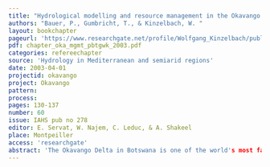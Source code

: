 ```yaml
---
title: "Hydrological modelling and resource management in the Okavango Delta."
authors: "Bauer, P., Gumbricht, T., & Kinzelbach, W. "
layout: bookchapter
pageurl: 'https://www.researchgate.net/profile/Wolfgang_Kinzelbach/publication/266048962_Hydrological_modelling_and_resource_management_in_the_Okavango_Delta/links/54eb22880cf27a6de1172f68/Hydrological-modelling-and-resource-management-in-the-Okavango-Delta.pdf'
pdf: chapter_oka_mgmt_pbtgwk_2003.pdf
categories: refereechapter
source: 'Hydrology in Mediterranean and semiarid regions'
date: 2003-04-01
projectid: okavango
project: Okavango
pattern:
process:
pages: 130-137
number: 60
issue: IAHS pub no 278
editor: E. Servat, W. Najem, C. Leduc, & A. Shakeel
place: Montpeiller
access: 'researchgate'
abstract: 'The Okavango Delta in Botswana is one of the world's most fascinating wetland systems. A hydrological model of the Delta is presented, which is based on a finite difference formulation of the relevant flow processes (surface water and groundwater). Spatially distributed input data include rainfall, evapotranspiration and microtopography. The model results are compared to flooding patterns derived from remote sensing. Some questions concerning the sustainable water use and management of the Delta are discussed in view of the modelling results.'
---
```

